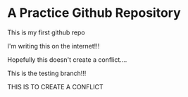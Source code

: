 # A Practice Github Repository
 This is my first github repo

I'm writing this on the internet!!!

Hopefully this doesn't create a conflict....

This is the testing branch!!!

THIS IS TO CREATE A CONFLICT

